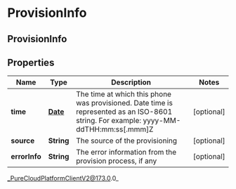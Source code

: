 # ProvisionInfo

## ProvisionInfo

## Properties

|Name | Type | Description | Notes|
|------------ | ------------- | ------------- | -------------|
| **time** | [**Date**](Date) | The time at which this phone was provisioned. Date time is represented as an ISO-8601 string. For example: yyyy-MM-ddTHH:mm:ss[.mmm]Z | [optional] |
| **source** | **String** | The source of the provisioning | [optional] |
| **errorInfo** | **String** | The error information from the provision process, if any | [optional] |



_PureCloudPlatformClientV2@173.0.0_
